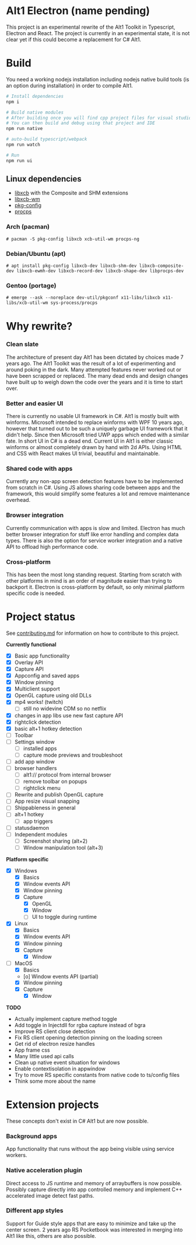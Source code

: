 
# Alt1 Electron (name pending)
This project is an experimental rewrite of the Alt1 Toolkit in Typescript, Electron and React. The project is currently in an experimental state, it is not clear yet if this could become a replacement for C# Alt1.

# Build
You need a working nodejs installation including nodejs native build tools (is an option during installation) in order to compile Alt1.
```sh
# Install dependencies
npm i

# Build native modules
# After building once you will find cpp project files for visual studio/xcode depending on your platform
# You can then build and debug using that project and IDE
npm run native

# auto-build typescript/webpack
npm run watch

# Run
npm run ui
```

## Linux dependencies

- [libxcb](https://xcb.freedesktop.org/) with the Composite and SHM extensions
- [libxcb-wm](https://gitlab.freedesktop.org/xorg/lib/libxcb-wm)
- [pkg-config](https://www.freedesktop.org/wiki/Software/pkg-config/)
- [procps](http://procps-ng.sourceforge.net/)

### Arch (pacman)

```console
# pacman -S pkg-config libxcb xcb-util-wm procps-ng
```

### Debian/Ubuntu (apt)

```console
# apt install pkg-config libxcb-dev libxcb-shm-dev libxcb-composite-dev libxcb-ewmh-dev libxcb-record-dev libxcb-shape-dev libprocps-dev
```

### Gentoo (portage)

```console
# emerge --ask --noreplace dev-util/pkgconf x11-libs/libxcb x11-libs/xcb-util-wm sys-process/procps
```

# Why rewrite?

### Clean slate
The architecture of present day Alt1 has been dictated by choices made 7 years ago. The Alt1 Toolkit was the result of a lot of experimenting and around poking in the dark. Many attempted features never worked out or have been scrapped or replaced. The many dead ends and design changes have built up to weigh down the code over the years and it is time to start over.

### Better and easier UI
There is currently no usable UI framework in C#. Alt1 is mostly built with winforms. Microsoft intended to replace winforms with WPF 10 years ago, however that turned out to be such a uniquely garbage UI framework that it didn't help. Since then Microsoft tried UWP apps which ended with a similar fate. In short UI in C# is a dead end. Current UI in Alt1 is either classic winforms or almost completely drawn by hand with 2d APIs. Using HTML and CSS with React makes UI trivial, beautiful and maintainable.

### Shared code with apps
Currently any non-app screen detection features have to be implemented from scratch in C#. Using JS allows sharing code between apps and the framework, this would simplify some features a lot and remove maintenance overhead.

### Browser integration
Currently communication with apps is slow and limited. Electron has much better browser integration for stuff like error handling and complex data types. There is also the option for service worker integration and a native API to offload high performance code.

### Cross-platform
This has been the most long standing request. Starting from scratch with other platforms in mind is an order of magnitude easier than trying to backport it. Electron is cross-platform by default, so only minimal platform specific code is needed.

# Project status

See [contributing.md](./contributing.md) for information on how to contribute to this project.

**Currently functional**
- [x] Basic app functionality
- [x] Overlay API
- [x] Capture API
- [x] Appconfig and saved apps
- [x] Window pinning
- [x] Multiclient support
- [x] OpenGL capture using old DLLs
- [x] mp4 works! (twitch)
	- [ ] still no widevine CDM so no netflix
- [x] changes in app libs use new fast capture API
- [x] rightclick detection
- [x] basic alt+1 hotkey detection
- [ ] Toolbar
- [ ] Settings window
	- [ ] installed apps
	- [ ] capture mode previews and troubleshoot
- [ ] add app window
- [ ] browser handlers
	- [ ] alt1:// protocol from internal browser
	- [ ] remove toolbar on popups
	- [ ] rightclick menu
- [ ] Rewrite and publish OpenGL capture
- [ ] App resize visual snapping
- [ ] Shippableness in general
- [ ] alt+1 hotkey
	- [ ] app triggers
- [ ] statusdaemon
- [ ] Independent modules
	- [ ] Screenshot sharing (alt+2)
	- [ ] Window manipulation tool (alt+3)
	
**Platform specific**
- [x] Windows
	- [x] Basics
	- [x] Window events API
	- [x] Window pinning
	- [x] Capture
		- [x] OpenGL
		- [x] Window
		- [ ] UI to toggle during runtime
- [x] Linux
	- [x] Basics
	- [x] Window events API
	- [x] Window pinning
	- [x] Capture
		- [x] Window
- [ ] MacOS
	- [x] Basics
	- [o] Window events API (partial)
	- [x] Window pinning
	- [x] Capture
		- [x] Window

**TODO**
- Actually implement capture method toggle
- Add toggle in Injectdll for rgba capture instead of bgra
- Improve RS client close detection
- Fix RS client opening detection pinning on the loading screen
- Get rid of electron resize handles
- App frame css
- Many little used api calls
- Clean up native event situation for windows
- Enable contextisolation in appwindow
- Try to move RS specific constants from native code to ts/config files
- Think some more about the name


# Extension projects
These concepts don't exist in C# Alt1 but are now possible.

### Background apps
App functionality that runs without the app being visible using service workers.

### Native acceleration plugin
Direct access to JS runtime and memory of arraybuffers is now possible. Possibly capture directly into app controlled memory and implement C++ accelerated image detect fast paths.

### Different app styles
Support for Guide style apps that are easy to minimize and take up the center screen. 2 years ago RS Pocketbook was interested in merging into Alt1 like this, others are also possible.
